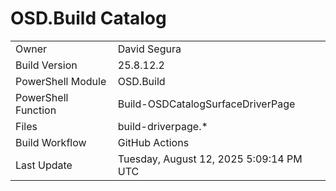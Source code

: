 ﻿# OSD.Build Catalog

| | |
|-|-|
| Owner | David Segura |
| Build Version | 25.8.12.2 |
| PowerShell Module | OSD.Build |
| PowerShell Function | Build-OSDCatalogSurfaceDriverPage |
| Files | build-driverpage.* |
| Build Workflow | GitHub Actions |
| Last Update | Tuesday, August 12, 2025 5:09:14 PM UTC |
